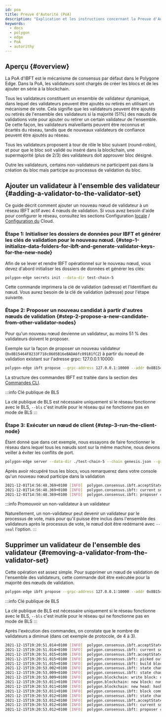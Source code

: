 ```yaml
---
id: poa
title: Preuve d'Autorité (PoA)
description: "Explication et les instructions concernant la Preuve d'Autorité."
keywords:
  - docs
  - polygon
  - edge
  - PoA
  - autorithy
---
```


## Aperçu {#overview}

La PoA d'IBFT est le mécanisme de consensus par défaut dans le Polygone Edge. Dans la PoA, les validateurs sont chargés de créer les blocs et de les ajouter en série à la blockchain.

Tous les validateurs constituent un ensemble de validateur dynamique, dans lequel des validateurs peuvent être ajoutés ou retirés en utilisant un mécanisme de vote. Cela signifie que les validateurs peuvent être ajoutés ou retirés de l'ensemble des validateurs si la majorité (51%) des nœuds de validations vote pour ajouter ou retirer un certain validateur de l'ensemble. De cette façon, les validateurs malveillants peuvent être reconnus et écartés du réseau, tandis que de nouveaux validateurs de confiance peuvent être ajoutés au réseau.

Tous les validateurs proposent à tour de rôle le bloc suivant (round-robin), et pour que le bloc soit validé ou inséré dans la blockchain, une supermajorité (plus de 2/3) des validateurs doit approuver bloc désigné.

Outre les validateurs, certains non-validateurs ne participent pas dans la création du bloc mais participe au processus de validation du bloc.

## Ajouter un validateur à l'ensemble des validateur {#adding-a-validator-to-the-validator-set}

Ce guide décrit comment ajouter un nouveau nœud de validateur à un réseau IBFT actif avec 4 nœuds de validation.
 Si vous avez besoin d'aide pour configurer le réseau, consultez les sections Configuration [locale](/edge/get-started/set-up-ibft-locally.md) / [Configuration du](/edge/get-started/set-up-ibft-on-the-cloud.md) Cloud.

### Étape 1: Initialiser les dossiers de données pour IBFT et générer les clés de validation pour le nouveau nœud. {#step-1-initialize-data-folders-for-ibft-and-generate-validator-keys-for-the-new-node}

Afin de se lever et rendre IBFT opérationnel sur le nouveau nœud, vous devez d'abord initialiser les dossiers de données et générer les clés:

````bash
polygon-edge secrets init --data-dir test-chain-5
````

Cette commande imprimera la clé de validation (adresse) et l'Identifiant du nœud. Vous aurez besoin de la clé de validation (adresse) pour l'étape suivante.

### Étape 2: Proposer un nouveau candidat à partir d'autres nœuds de validation {#step-2-propose-a-new-candidate-from-other-validator-nodes}

Pour qu'un nouveau nœud devienne un validateur, au moins 51 % des validateurs doivent le proposer.

Exemple sur la façon de proposer un nouveau validateur (`0x8B15464F8233F718c8605B16eBADA6fc09181fC2`) à partir du noeud de validation existant sur l'adresse grpc: 127.0.0.1:10000:

````bash
polygon-edge ibft propose --grpc-address 127.0.0.1:10000 --addr 0x8B15464F8233F718c8605B16eBADA6fc09181fC2 --bls 0x9952735ca14734955e114a62e4c26a90bce42b4627a393418372968fa36e73a0ef8db68bba11ea967ff883e429b3bfdf --vote auth
````

La structure des commandes IBFT est traitée dans la section des [Commandes CLI](/docs/edge/get-started/cli-commands).

:::info Clé publique de BLS

La clé publique de BLS est nécessaire uniquement si le réseau fonctionne avec le BLS, `--bls` c'est inutile pour le réseau qui ne fonctionne pas en mode de BLS
:::

### Étape 3: Exécuter un nœud de client {#step-3-run-the-client-node}

Étant donné que dans cet exemple, nous essayons de faire fonctionner le réseau dans lequel tous les nœuds sont sur la même machine, nous devons veiller à éviter les conflits de port.

````bash
polygon-edge server --data-dir ./test-chain-5 --chain genesis.json --grpc-address :50000 --libp2p :50001 --jsonrpc :50002 --seal
````

Après avoir récupéré tous les blocs, vous remarquerez dans votre console qu'un nouveau nœud participe dans la validation

````bash
2021-12-01T14:56:48.369+0100 [INFO]  polygon.consensus.ibft.acceptState: Accept state: sequence=4004
2021-12-01T14:56:48.369+0100 [INFO]  polygon.consensus.ibft: current snapshot: validators=5 votes=0
2021-12-01T14:56:48.369+0100 [INFO]  polygon.consensus.ibft: proposer calculated: proposer=0x8B15464F8233F718c8605B16eBADA6fc09181fC2 block=4004
````

:::info Promouvoir un non-validateur à un validateur

Naturellement, un non-validateur peut devenir un validateur par le processus de vote, mais pour qu'il puisse être inclus dans l'ensemble des validateurs après le processus de vote, le nœud doit être redémarré avec `--seal` l'option.
:::

## Supprimer un validateur de l'ensemble des validateur {#removing-a-validator-from-the-validator-set}

Cette opération est assez simple. Pour supprimer un nœud de validation de l'ensemble des validateurs, cette commande doit être exécutée pour la majorité des nœuds de validation.

````bash
polygon-edge ibft propose --grpc-address 127.0.0.1:10000 --addr 0x8B15464F8233F718c8605B16eBADA6fc09181fC2 --bls 0x9952735ca14734955e114a62e4c26a90bce42b4627a393418372968fa36e73a0ef8db68bba11ea967ff883e429b3bfdf --vote drop
````

:::info Clé publique de BLS

La clé publique de BLS est nécessaire uniquement si le réseau fonctionne avec le BLS, `--bls` c'est inutile pour le réseau qui ne fonctionne pas en mode de BLS
:::

Après l'exécution des commandes, on constate que le nombre de validateurs a diminué (dans cet exemple de protocole, de 4 à 3).

````bash
2021-12-15T19:20:51.014+0100 [INFO]  polygon.consensus.ibft.acceptState: Accept state: sequence=2399 round=1
2021-12-15T19:20:51.014+0100 [INFO]  polygon.consensus.ibft: current snapshot: validators=4 votes=2
2021-12-15T19:20:51.015+0100 [INFO]  polygon.consensus.ibft.acceptState: we are the proposer: block=2399
2021-12-15T19:20:51.015+0100 [INFO]  polygon.consensus.ibft: picked out txns from pool: num=0 remaining=0
2021-12-15T19:20:51.015+0100 [INFO]  polygon.consensus.ibft: build block: number=2399 txns=0
2021-12-15T19:20:53.002+0100 [INFO]  polygon.consensus.ibft: state change: new=ValidateState
2021-12-15T19:20:53.009+0100 [INFO]  polygon.consensus.ibft: state change: new=CommitState
2021-12-15T19:20:53.009+0100 [INFO]  polygon.blockchain: write block: num=2399 parent=0x768b3bdf26cdc770525e0be549b1fddb3e389429e2d302cb52af1722f85f798c
2021-12-15T19:20:53.011+0100 [INFO]  polygon.blockchain: new block: number=2399 hash=0x6538286881d32dc7722dd9f64b71ec85693ee9576e8a2613987c4d0ab9d83590 txns=0 generation_time_in_sec=2
2021-12-15T19:20:53.011+0100 [INFO]  polygon.blockchain: new head: hash=0x6538286881d32dc7722dd9f64b71ec85693ee9576e8a2613987c4d0ab9d83590 number=2399
2021-12-15T19:20:53.011+0100 [INFO]  polygon.consensus.ibft: block committed: sequence=2399 hash=0x6538286881d32dc7722dd9f64b71ec85693ee9576e8a2613987c4d0ab9d83590 validators=4 rounds=1 committed=3
2021-12-15T19:20:53.012+0100 [INFO]  polygon.consensus.ibft: state change: new=AcceptState
2021-12-15T19:20:53.012+0100 [INFO]  polygon.consensus.ibft.acceptState: Accept state: sequence=2400 round=1
2021-12-15T19:20:53.012+0100 [INFO]  polygon.consensus.ibft: current snapshot: validators=3 votes=0
2021-12-15T19:20:53.012+0100 [INFO]  polygon.consensus.ibft: proposer calculated: proposer=0xea21efC826F4f3Cb5cFc0f986A4d69C095c2838b block=2400
````
